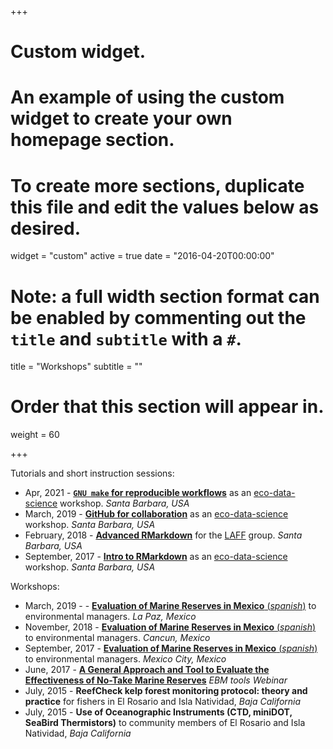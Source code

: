 +++
# Custom widget.
# An example of using the custom widget to create your own homepage section.
# To create more sections, duplicate this file and edit the values below as desired.
widget = "custom"
active = true
date = "2016-04-20T00:00:00"

# Note: a full width section format can be enabled by commenting out the `title` and `subtitle` with a `#`.
title = "Workshops"
subtitle = ""

# Order that this section will appear in.
weight = 60

+++

Tutorials and short instruction sessions:

- Apr, 2021 - [**`GNU make` for reproducible workflows**](https://github.com/jcvdav/make_tutorial) as an [eco-data-science](https://eco-data-science.github.io/) workshop. *Santa Barbara, USA*
- March, 2019 - [**GitHub for collaboration**](https://github.com/jcvdav/GitHubCollab) as an  [eco-data-science](https://eco-data-science.github.io/) workshop. *Santa Barbara, USA*
- February, 2018 - [**Advanced RMarkdown**](https://github.com/jcvdav/LAFF_R) for the [LAFF](http://www.laff.bren.ucsb.edu) group. *Santa Barbara, USA*
- September, 2017 - [**Intro to RMarkdown**](https://jcvdav.github.io/intro2Rmd/) as an [eco-data-science](https://eco-data-science.github.io/) workshop. *Santa Barbara, USA*

Workshops:

- March, 2019 -  - [**Evaluation of Marine Reserves in Mexico** (*spanish*)](https://jcvdav.github.io/curso_marea/) to environmental managers. *La Paz, Mexico*
- November, 2018 - [**Evaluation of Marine Reserves in Mexico** (*spanish*)](https://jcvdav.github.io/curso_marea/) to environmental managers. *Cancun, Mexico*
- September, 2017 - [**Evaluation of Marine Reserves in Mexico** (*spanish*)](https://jcvdav.github.io/CursoMAREA/) to environmental managers. *Mexico City, Mexico*
- June, 2017 - [**A General Approach and Tool to Evaluate the Effectiveness of No-Take Marine Reserves**](https://www.openchannels.org/webinars/2017/general-approach-and-tool-evaluate-effectiveness-no-take-marine-reserves) *EBM tools Webinar*
- July, 2015 - **ReefCheck kelp forest monitoring protocol: theory and practice** for fishers in El Rosario and Isla Natividad, *Baja California*
- July, 2015 - **Use of Oceanographic Instruments (CTD, miniDOT, SeaBird Thermistors)** to community members of El Rosario and Isla Natividad, *Baja California*
